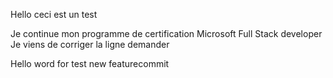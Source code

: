 Hello ceci est un test 

Je continue mon programme de certification Microsoft Full Stack developer
Je viens de corriger la ligne demander

Hello word for test new featurecommit